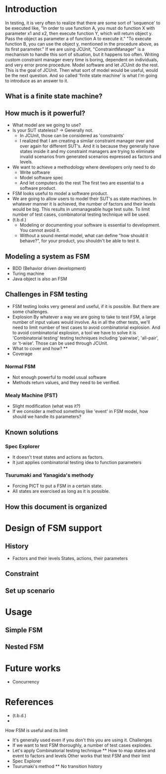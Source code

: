 # Introduction
In testing, it is very often to realize that there are some sort of 'sequence' to be executed like,
"In order to use function A, you must do function X with parameter x1 and x2, then execute function Y, which
will return object y. Pass the object as parameter a of function A to execute it."
"To execute function B, you can use the object y, mentioned in the procedure above,  as its first parameter."
If we are using JCUnit, "ConstraintManager" is a mechanism to handle this sort of situation, 
but it happens too often.
Writing custom constraint manager every time is boring, dependent on individuals, and very error prone
procedure.
Model software and let JCUnit do the rest. This is the goal of JCUnit. Then what sort of model would be
useful, would be the next question. And so called 'finite state machine' is what I'm going to introduce 
as an answer to it.

## What is a finite state machine?

## How much is it powerful?
    
    
  * What model are we going to use?
  * Is your SUT stateless? -> Generally not.
    - In JCUnit, those can be considered as 'constraints'
    - I realized that I am creating a similar constraint manager over and over again for
      different SUT's. And it is because they generally have states inside it and
      my constraint managers are trying to eliminate invalid scenarios from generated 
      scenarios expressed as factors and levels.
  * We want to achieve a methodology where developers only need to do
    - Write software
    - Model software spec
    - And let computers do the rest
      The first two are essential to a software product.
  * FSM looks useful to model a software product.
  * We are going to allow users to model their SUT's as state machines. In 
    whatever manner it is achieved, the number of factors and their levels would be
    big. This results in unmanageable huge test suite.
    To limit number of test cases, combinatorial testing technique will be used.
  * (t.b.d.)
    * Modeling or documenting your software is essential to development. You cannot avoid it.
    * Without a sound mental model, what can define "how should it behave?", for your product, you shouldn't be able to test it.

## Modeling a system as FSM
* BDD (Behavior driven development)
* Turing machine
* Java object is also an FSM

## Challenges in FSM testing
* FSM testing looks very general and useful, if it is possible. But there are some challenges.
* Explosion
  By whatever a way we are going to take to test FSM, a large number of input values would involve.
  As in all the other tests, we'll need to limit number of test cases to avoid combinatorial explosion.
  And to avoid combinatorial explosion, a tool we have to solve it is 'Combinatorial testing' testing techniques
  including 'pairwise', 'all-pair', or 't-wise'. Those can be used through JCUnit.
* What to cover and how?
** 
* Coverage
### Normal FSM
* Not enough powerful to model usual software
* Methods return values, and they need to be verified.
### Mealy Machine (FST)
* Slight modification (what was it?)
* If we consider a method something like 'event' in FSM model, how should we handle its parameters?
## Known solutions
### Spec Explorer
* It doesn't treat states and actions as factors. 
* It just applies combinatorial testing idea to function parameters
### Tsurumaki and Yanagida's methody 
* Forcing PICT to put a FSM in a certain state.
* All states are exercised as long as it is possible.

## How this document is organized 
# Design of FSM support
## History
* Factors and their levels
States, actions, their parameters
## Constraint
## Set up scenario

# Usage
## Simple FSM

## Nested FSM
# Future works
* Concurrency
# References
* (t.b.d.)
*

How FSM is useful and its limit
* It's generally used even if you don't this you are using it.
Challenges
* If we want to test FSM thoroughly, a number of test cases explodes.
* Let's apply Combinatorial testing technique
** How to map states and event to factors and levels
Other works that test FSM and their limit
* Spec Explorer
* Tsurumaki's method
** No transition history


